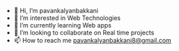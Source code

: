 - 👋 Hi, I’m pavankalyanbakkani
- 👀 I’m interested in  Web Technologies
- 🌱 I’m currently learning Web apps
- 💞️ I’m looking to collaborate on Real time projects
- 📫 How to reach me pavankalyanbakkani8@gmail.com

<!---
pavankalyanbakkani/pavankalyanbakkani is a ✨ special ✨ repository because its `README.md` (this file) appears on your GitHub profile.
You can click the Preview link to take a look at your changes.
--->
